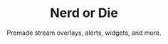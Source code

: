 ---
title: "Nerd or Die"
subtitle: "Premade stream overlays, alerts, widgets, and more."
external_url: https://nerdordie.com
logo: 'https://nerdordie.com/wp-content/uploads/2020/05/cropped-favicon-1-100x100.png.webp'
categories: [resources]
sitemap: false
---